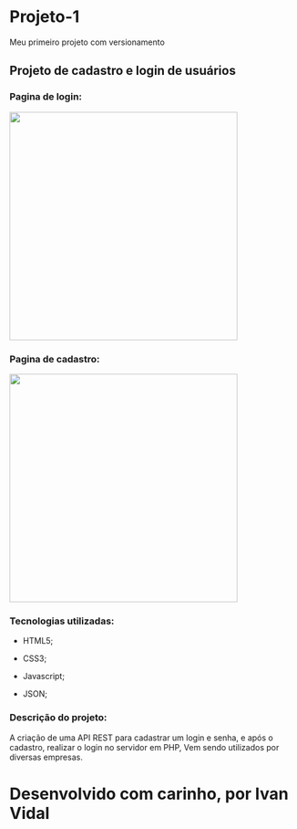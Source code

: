 # Projeto-1
 Meu primeiro projeto com versionamento
 
 
 ## Projeto de cadastro e login de usuários
 
 ### Pagina de login:
 
  <img src="https://scontent.fcgh2-1.fna.fbcdn.net/v/t1.0-9/120276263_2855424634686481_3220647694491661200_o.jpg?_nc_cat=106&_nc_sid=730e14&_nc_eui2=AeGrnhnpHf0kpee4HIenVNC6fo_kOwbF7vJ-j-Q7BsXu8ra8Twd4DqWunLpYR19NsLKnVQyJCvVV8ZcIKju4uAEi&_nc_ohc=mvkrJyqMJlwAX93NDL2&_nc_ht=scontent.fcgh2-1.fna&oh=7e1574f37fd69409069e2a60715d056f&oe=5F93226D" style="width:400px; height:400px;">
 
 ### Pagina de cadastro:
 
 <img src="https://scontent.fcgh2-1.fna.fbcdn.net/v/t1.0-9/120293302_2855419091353702_8286190911159683827_o.jpg?_nc_cat=111&_nc_sid=730e14&_nc_eui2=AeGzbyEfLZpjMRriRQsU5jShOuwFbT51ES467AVtPnURLuSf37iDLSWSpiQI1m9HDUrm6_r03OFqjHYfvqITpDn0&_nc_ohc=ZZHIlPqwc84AX-5lZfT&_nc_ht=scontent.fcgh2-1.fna&oh=360f215194a1212534553027969fed5d&oe=5F94E66A" style="width:400px; height:400px;">
 
 
 ### Tecnologias utilizadas: 
 
 - HTML5;
 
 - CSS3;
 
 - Javascript;
 
 - JSON;

### Descrição do projeto:

A criação de uma API REST para cadastrar um login e senha, e após o cadastro, realizar o login no servidor em PHP,
Vem sendo utilizados por diversas empresas.

# Desenvolvido com carinho, por Ivan Vidal
